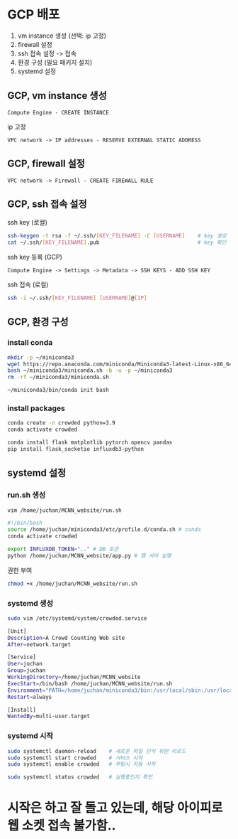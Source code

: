 # GCP 배포
1. vm instance 생성 (선택: ip 고정)
2. firewall 설정
3. ssh 접속 설정 -> 접속
4. 환경 구성 (필요 패키지 설치)
5. systemd 설정

## GCP, vm instance 생성
```
Compute Engine - CREATE INSTANCE
```
ip 고정
```
VPC network -> IP addresses - RESERVE EXTERNAL STATIC ADDRESS
```

## GCP, firewall 설정
```
VPC network -> Firewall - CREATE FIREWALL RULE
```

## GCP, ssh 접속 설정
ssh key (로컬)
```sh
ssh-keygen -t rsa -f ~/.ssh/[KEY_FILENAME] -C [USERNAME]    # key 생성
cat ~/.ssh/[KEY_FILENAME].pub                               # key 확인
```
ssh key 등록 (GCP)
```
Compute Engine -> Settings -> Metadata -> SSH KEYS - ADD SSH KEY
```
ssh 접속 (로컬)
```sh
ssh -i ~/.ssh/[KEY_FILENAME] [USERNAME]@[IP]
```

## GCP, 환경 구성
### install conda
```sh
mkdir -p ~/miniconda3
wget https://repo.anaconda.com/miniconda/Miniconda3-latest-Linux-x86_64.sh -O ~/miniconda3/miniconda.sh
bash ~/miniconda3/miniconda.sh -b -u -p ~/miniconda3
rm -rf ~/miniconda3/miniconda.sh

~/miniconda3/bin/conda init bash
```

### install packages
```sh
conda create -n crowded python=3.9
conda activate crowded

conda install flask matplotlib pytorch opencv pandas
pip install flask_socketio influxdb3-python
```

## systemd 설정
### run.sh 생성
```sh
vim /home/juchan/MCNN_website/run.sh
```
```sh
#!/bin/bash
source /home/juchan/miniconda3/etc/profile.d/conda.sh # conda
conda activate crowded

export INFLUXDB_TOKEN=".." # DB 토큰
python /home/juchan/MCNN_website/app.py # 웹 서버 실행
```
권한 부여
```sh
chmod +x /home/juchan/MCNN_website/run.sh
```

### systemd 생성
```sh
sudo vim /etc/systemd/system/crowded.service
```
```sh
[Unit]
Description=A Crowd Counting Web site
After=network.target

[Service]
User=juchan
Group=juchan
WorkingDirectory=/home/juchan/MCNN_website
ExecStart=/bin/bash /home/juchan/MCNN_website/run.sh
Environment="PATH=/home/juchan/miniconda3/bin:/usr/local/sbin:/usr/local/bin:/usr/sbin:/usr/bin:/sbin:/bin"
Restart=always

[Install]
WantedBy=multi-user.target
```

### systemd 시작
```sh
sudo systemctl daemon-reload    # 새로운 파일 인식 위한 리로드
sudo systemctl start crowded    # 서비스 시작
sudo systemctl enable crowded   # 부팅시 자동 시작

sudo systemctl status crowded   # 실행중인지 확인
```


# 시작은 하고 잘 돌고 있는데, 해당 아이피로 웹 소켓 접속 불가함..